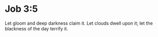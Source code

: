 # Job 3:5

Let gloom and deep darkness claim it. Let clouds dwell upon it; let the blackness of the day terrify it.
